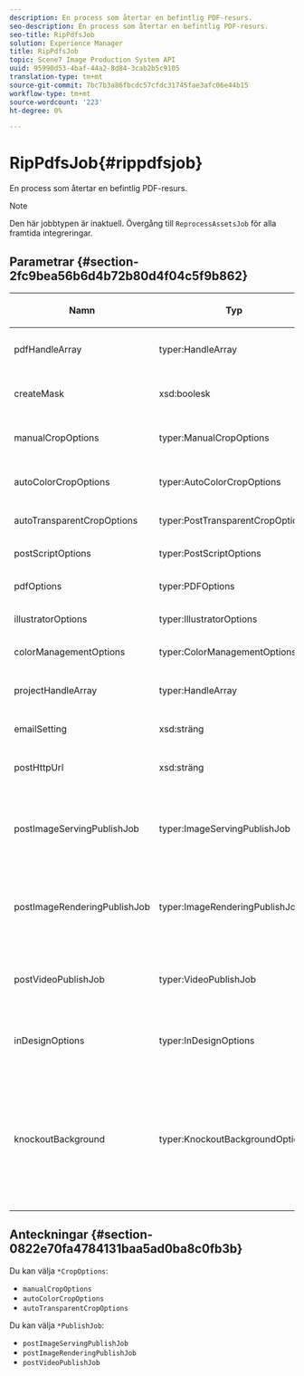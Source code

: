 ```yaml
---
description: En process som återtar en befintlig PDF-resurs.
seo-description: En process som återtar en befintlig PDF-resurs.
seo-title: RipPdfsJob
solution: Experience Manager
title: RipPdfsJob
topic: Scene7 Image Production System API
uuid: 95990d53-4baf-44a2-8d84-3cab2b5c9105
translation-type: tm+mt
source-git-commit: 7bc7b3a86fbcdc57cfdc31745fae3afc06e44b15
workflow-type: tm+mt
source-wordcount: '223'
ht-degree: 0%

---
```



# RipPdfsJob{#rippdfsjob}

En process som återtar en befintlig PDF-resurs.

>[!NOTE]
>
>Den här jobbtypen är inaktuell. Övergång till `ReprocessAssetsJob` för alla framtida integreringar.

## Parametrar {#section-2fc9bea56b6d4b72b80d4f04c5f9b862}

<table id="table_04100BB8ABD84EF68B0A7CE3AD946414"> 
 <thead> 
  <tr> 
   <th colname="col1" class="entry"> <p>Namn </p> </th> 
   <th colname="col2" class="entry"> <p>Typ </p> </th> 
   <th colname="col3" class="entry"> <p>Beskrivning </p> </th> 
  </tr> 
 </thead>
 <tbody> 
  <tr> 
   <td colname="col1"> <p><span class="codeph"> <span class="varname"> pdfHandleArray</span> </span> </p> </td> 
   <td colname="col2"> <p><span class="codeph"> typer:HandleArray</span> </p> </td> 
   <td colname="col3"> <p>Hantera den array med PDF-filer som ska rensas. </p> </td> 
  </tr> 
  <tr> 
   <td colname="col1"> <p><span class="codeph"> <span class="varname"> createMask</span> </span> </p> </td> 
   <td colname="col2"> <p><span class="codeph"> xsd:boolesk</span> </p> </td> 
   <td colname="col3"> <p>Avgör om du vill skapa en mask eller inte. </p> </td> 
  </tr> 
  <tr> 
   <td colname="col1"> <p><span class="codeph"> <span class="varname"> manualCropOptions</span> </span> </p> </td> 
   <td colname="col2"> <p><span class="codeph"> typer:ManualCropOptions</span> </p> </td> 
   <td colname="col3"> <p>Manuella beskärningsalternativ. </p> </td> 
  </tr> 
  <tr> 
   <td colname="col1"> <p><span class="codeph"> <span class="varname"> autoColorCropOptions</span> </span> </p> </td> 
   <td colname="col2"> <p><span class="codeph"> typer:AutoColorCropOptions</span> </p> </td> 
   <td colname="col3"> <p>Automatiska beskärningsalternativ. </p> </td> 
  </tr> 
  <tr> 
   <td colname="col1"> <p><span class="codeph"> <span class="varname"> autoTransparentCropOptions</span> </span> </p> </td> 
   <td colname="col2"> <p><span class="codeph"> typer:PostTransparentCropOptions</span> </p> </td> 
   <td colname="col3"> <p> </p> </td> 
  </tr> 
  <tr> 
   <td colname="col1"> <p><span class="codeph"> <span class="varname"> postScriptOptions</span> </span> </p> </td> 
   <td colname="col2"> <p><span class="codeph"> typer:PostScriptOptions</span> </p> </td> 
   <td colname="col3"> <p> </p> </td> 
  </tr> 
  <tr> 
   <td colname="col1"> <p><span class="codeph"> <span class="varname"> pdfOptions</span> </span> </p> </td> 
   <td colname="col2"> <p><span class="codeph"> typer:PDFOptions</span> </p> </td> 
   <td colname="col3"> <p> </p> </td> 
  </tr> 
  <tr> 
   <td colname="col1"> <p><span class="codeph"> <span class="varname"> illustratorOptions</span> </span> </p> </td> 
   <td colname="col2"> <p><span class="codeph"> typer:IllustratorOptions</span> </p> </td> 
   <td colname="col3"> <p> </p> </td> 
  </tr> 
  <tr> 
   <td colname="col1"> <p><span class="codeph"> <span class="varname"> colorManagementOptions</span> </span> </p> </td> 
   <td colname="col2"> <p><span class="codeph"> typer:ColorManagementOptions</span> </p> </td> 
   <td colname="col3"> <p> </p> </td> 
  </tr> 
  <tr> 
   <td colname="col1"> <p><span class="codeph"> <span class="varname"> projectHandleArray</span> </span> </p> </td> 
   <td colname="col2"> <p><span class="codeph"> typer:HandleArray</span> </p> </td> 
   <td colname="col3"> <p>En array med projektreferenser. </p> </td> 
  </tr> 
  <tr> 
   <td colname="col1"> <p><span class="codeph"> <span class="varname"> emailSetting</span> </span> </p> </td> 
   <td colname="col2"> <p><span class="codeph"> xsd:sträng</span> </p> </td> 
   <td colname="col3"> <p>E-postinställningar. </p> </td> 
  </tr> 
  <tr> 
   <td colname="col1"> <p><span class="codeph"> <span class="varname"> postHttpUrl</span> </span> </p> </td> 
   <td colname="col2"> <p><span class="codeph"> xsd:sträng</span> </p> </td> 
   <td colname="col3"> <p>Den URL som filerna överförs till. </p> </td> 
  </tr> 
  <tr> 
   <td colname="col1"> <p><span class="codeph"> <span class="varname"> postImageServingPublishJob</span> </span> </p> </td> 
   <td colname="col2"> <p><span class="codeph"> typer:ImageServingPublishJob</span> </p> </td> 
   <td colname="col3"> <p>Jobbinformation för en bild som visar ett publiceringsjobb som ska köras när överföringen är slutförd. </p> </td> 
  </tr> 
  <tr> 
   <td colname="col1"> <p><span class="codeph"> <span class="varname"> postImageRenderingPublishJob</span> </span> </p> </td> 
   <td colname="col2"> <p><span class="codeph"> typer:ImageRenderingPublishJob</span> </p> </td> 
   <td colname="col3"> <p>Jobbinformation för ett publiceringsjobb för bildåtergivning som ska köras när överföringen är slutförd. </p> </td> 
  </tr> 
  <tr> 
   <td colname="col1"> <p><span class="codeph"> <span class="varname"> postVideoPublishJob</span> </span> </p> </td> 
   <td colname="col2"> <p><span class="codeph"> typer:VideoPublishJob</span> </p> </td> 
   <td colname="col3"> <p>Jobbinformation för ett videopubliceringsjobb som ska köras när överföringen är slutförd. </p> </td> 
  </tr> 
  <tr> 
   <td colname="col1"> <p><span class="codeph"> <span class="varname"> inDesignOptions</span> </span> </p> </td> 
   <td colname="col2"> <p><span class="codeph"> typer:InDesignOptions</span> </p> </td> 
   <td colname="col3"> <p>Alternativ för överföring av Adobe InDesign-filer till bildservern. </p> </td> 
  </tr> 
  <tr> 
   <td colname="col1"> <p><span class="codeph"> <span class="varname"> knockoutBackground</span> </span> </p> </td> 
   <td colname="col2"> <p><span class="codeph"> typer:KnockoutBackgroundOptions</span> </p> </td> 
   <td colname="col3"> <p>Maskera bakgrunden för markerade bilder. På så sätt kan du täcka över dem i andra lager med en genomskinlighet utanför objektbilden. </p> <p>Valfritt. </p> <p>Se<a href="../../types/c-data-types/r-knockout-background-options.md#reference-9196371848964d91842b337640791c9c" format="dita" scope="local"> BlockeraBakgrundsalternativ</a> </p> </td> 
  </tr> 
 </tbody> 
</table>

## Anteckningar {#section-0822e70fa4784131baa5ad0ba8c0fb3b}

Du kan välja `*CropOptions`:

* `manualCropOptions`
* `autoColorCropOptions`
* `autoTransparentCropOptions`

Du kan välja `*PublishJob`:

* `postImageServingPublishJob`
* `postImageRenderingPublishJob`
* `postVideoPublishJob`

